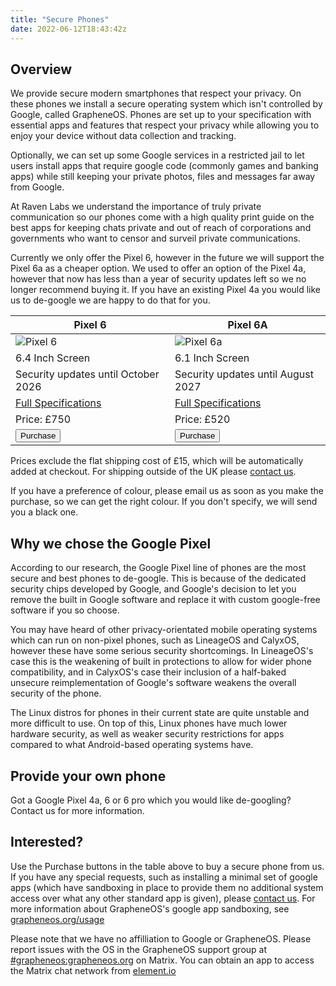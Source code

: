 ```yaml
---
title: "Secure Phones"
date: 2022-06-12T18:43:42z
---
```


## Overview

We provide secure modern smartphones that respect your privacy. On these phones we install a secure operating system which isn't controlled by Google, called GrapheneOS. Phones are set up to your specification with essential apps and features that respect your privacy while allowing you to enjoy your device without data collection and tracking.

Optionally, we can set up some Google services in a restricted jail to let users install apps that require google code (commonly games and banking apps) while still keeping your private photos, files and messages far away from Google.

At Raven Labs we understand the importance of truly private communication so our phones come with a high quality print guide on the best apps for keeping chats private and out of reach of corporations and governments who want to censor and surveil private communications.

Currently we only offer the Pixel 6, however in the future we will support the Pixel 6a as a cheaper option. We used to offer an option of the Pixel 4a, however that now has less than a year of security updates left so we no longer recommend buying it. If you have an existing Pixel 4a you would like us to de-google we are happy to do that for you.

| Pixel 6 | Pixel 6A |
|--------------------------------------------|---------------------------------------------|
| ![Pixel 6](/images/p6.png)| ![Pixel 6a](/images/p6a.png)|
| 6.4 Inch Screen | 6.1 Inch Screen |
| Security updates until October 2026 | Security updates until August 2027 |
| [Full Specifications](https://store.google.com/product/pixel_6?hl=en-GB) | [Full Specifications](https://store.google.com/product/pixel_6a?hl=en-GB) |
| Price: £750 | Price: £520 |
| <button onclick="window.location.href='https://buy.stripe.com/aEU5lLaZyaFz8yQ3cf';">Purchase</button> | <button onclick="window.location.href='https://buy.stripe.com/bIY4hH1oY6pjbL2004';">Purchase</button> |

Prices exclude the flat shipping cost of £15, which will be automatically added at checkout. For shipping outside of the UK please [contact us](/contact).

If you have a preference of colour, please email us as soon as you make the purchase, so we can get the right colour. If you don't specify, we will send you a black one.

## Why we chose the Google Pixel
According to our research, the Google Pixel line of phones are the most secure and best phones to de-google. This is because of the dedicated security chips developed by Google, and Google's decision to let you remove the built in Google software and replace it with custom google-free software if you so choose.

You may have heard of other privacy-orientated mobile operating systems which can run on non-pixel phones, such as LineageOS and CalyxOS, however these have some serious security shortcomings. In LineageOS's case this is the weakening of built in protections to allow for wider phone compatibility, and in CalyxOS's case their inclusion of a half-baked unsecure reimplementation of Google's software weakens the overall security of the phone.

The Linux distros for phones in their current state are quite unstable and more difficult to use. On top of this, Linux phones have much lower hardware security, as well as weaker security restrictions for apps compared to what Android-based operating systems have.

## Provide your own phone
Got a Google Pixel 4a, 6 or 6 pro which you would like de-googling? Contact us for more information.

## Interested?
Use the Purchase buttons in the table above to buy a secure phone from us. If you have any special requests, such as installing a minimal set of google apps (which have sandboxing in place to provide them no additional system access over what any other standard app is given), please [contact us](/contact). For more information about GrapheneOS's google app sandboxing, see [grapheneos.org/usage](https://grapheneos.org/usage#sandboxed-google-play)

Please note that we have no affilliation to Google or GrapheneOS. Please report issues with the OS in the GrapheneOS support group at [#grapheneos:grapheneos.org](https://matrix.to/#/#grapheneos:grapheneos.org) on Matrix. You can obtain an app to access the Matrix chat network from [element.io](https://element.io)